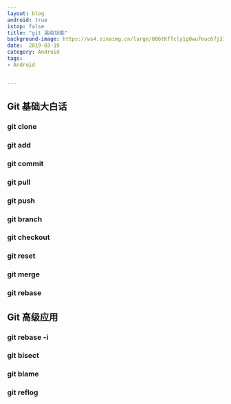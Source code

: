 ```yaml
---
layout: blog 
android: true 
istop: false
title: "git 高级功能" 
background-image: https://ws4.sinaimg.cn/large/006tKfTcly1g0wu7euc67j31900u04qp.jpg
date:  2019-03-19
category: Android
tags: 
- Android


---
```


## Git 基础大白话

### git clone

### git add

### git commit

### git pull

### git push

### git branch

### git checkout

### git reset

### git merge

### git rebase

## Git 高级应用

### git rebase -i

### git bisect

### git blame

### git reflog










